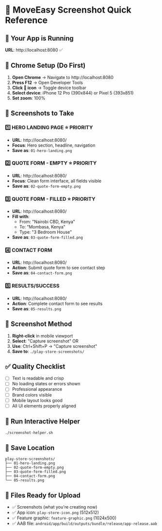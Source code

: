# 📸 MoveEasy Screenshot Quick Reference

## 🚀 Your App is Running
**URL**: http://localhost:8080 ✅

## 📱 Chrome Setup (Do First)
1. **Open Chrome** → Navigate to http://localhost:8080
2. **Press F12** → Open Developer Tools  
3. **Click 📱 icon** → Toggle device toolbar
4. **Select device**: iPhone 12 Pro (390x844) or Pixel 5 (393x851)
5. **Set zoom**: 100%

## 📸 Screenshots to Take

### 1️⃣ HERO LANDING PAGE ⭐ PRIORITY
- **URL**: http://localhost:8080/
- **Focus**: Hero section, headline, navigation
- **Save as**: `01-hero-landing.png`

### 2️⃣ QUOTE FORM - EMPTY ⭐ PRIORITY  
- **URL**: http://localhost:8080/
- **Focus**: Clean form interface, all fields visible
- **Save as**: `02-quote-form-empty.png`

### 3️⃣ QUOTE FORM - FILLED ⭐ PRIORITY
- **URL**: http://localhost:8080/
- **Fill with**:
  - From: "Nairobi CBD, Kenya"
  - To: "Mombasa, Kenya"  
  - Type: "3 Bedroom House"
- **Save as**: `03-quote-form-filled.png`

### 4️⃣ CONTACT FORM
- **URL**: http://localhost:8080/
- **Action**: Submit quote form to see contact step
- **Save as**: `04-contact-form.png`

### 5️⃣ RESULTS/SUCCESS
- **URL**: http://localhost:8080/
- **Action**: Complete contact form to see results
- **Save as**: `05-results.png`

## 🎯 Screenshot Method
1. **Right-click** in mobile viewport
2. **Select**: "Capture screenshot" OR
3. **Use**: Ctrl+Shift+P → "Capture screenshot"
4. **Save to**: `./play-store-screenshots/`

## ✅ Quality Checklist
- [ ] Text is readable and crisp
- [ ] No loading states or errors shown
- [ ] Professional appearance
- [ ] Brand colors visible
- [ ] Mobile layout looks good
- [ ] All UI elements properly aligned

## 🚀 Run Interactive Helper
```bash
./screenshot-helper.sh
```

## 📁 Save Location
```
play-store-screenshots/
├── 01-hero-landing.png
├── 02-quote-form-empty.png  
├── 03-quote-form-filled.png
├── 04-contact-form.png
└── 05-results.png
```

## 🎨 Files Ready for Upload
- ✅ Screenshots (what you're creating now)
- ✅ App icon: `play-store-icon.png` (512x512)
- ✅ Feature graphic: `feature-graphic.png` (1024x500)
- ✅ AAB file: `android/app/build/outputs/bundle/release/app-release.aab`